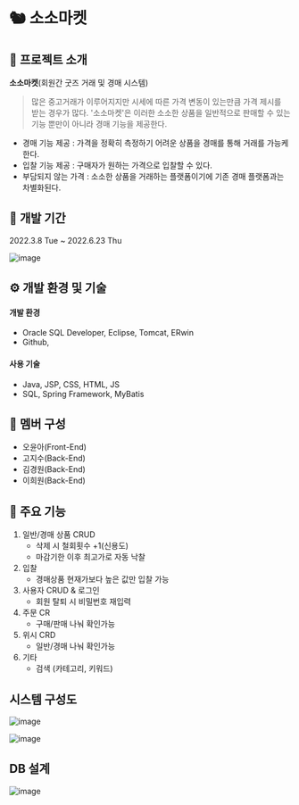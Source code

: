 # 🐿 소소마켓


## 📂 프로젝트 소개

**소소마켓**(회원간 굿즈 거래 및 경매 시스템)

> 많은 중고거래가 이루어지지만 시세에 따른 가격 변동이 있는만큼 가격 제시를 받는 경우가 많다.
'소소마켓'은 이러한 소소한 상품을 일반적으로 판매할 수 있는 기능 뿐만이 아니라 경매 기능을 제공한다.

- 경매 기능 제공 : 가격을 정확히 측정하기 어려운 상품을 경매를 통해 거래를 가능케 한다.
- 입찰 기능 제공 : 구매자가 원하는 가격으로 입찰할 수 있다.
- 부담되지 않는 가격 : 소소한 상품을 거래하는 플랫폼이기에 기존 경매 플랫폼과는 차별화된다.


## 📆 개발 기간
2022.3.8 Tue ~ 2022.6.23 Thu


![image](https://user-images.githubusercontent.com/70093771/213378648-9f7df8f4-df0e-4425-b03b-c92ea2635445.png)


## ⚙️ 개발 환경 및 기술
#### 개발 환경
- Oracle SQL Developer, Eclipse, Tomcat, ERwin
- Github, 


#### 사용 기술
- Java, JSP, CSS, HTML, JS
- SQL, Spring Framework, MyBatis

## 👥 멤버 구성
- 오윤아(Front-End)
- 고지수(Back-End)
- 김경원(Back-End)
- 이희원(Back-End)


## 📌 주요 기능
1. 일반/경매 상품 CRUD
	- 삭제 시 철회횟수 +1(신용도)
	- 마감기한 이후 최고가로 자동 낙찰
2. 입찰
	- 경매상품 현재가보다 높은 값만 입찰 가능
3. 사용자 CRUD & 로그인 
	- 회원 탈퇴 시 비밀번호 재입력
4. 주문 CR 
	- 구매/판매 나눠 확인가능 
5. 위시 CRD
	- 일반/경매 나눠 확인가능
6. 기타
	- 검색 (카테고리, 키워드)

## 시스템 구성도
![image](https://user-images.githubusercontent.com/70093771/213385313-bd076b3c-e26d-409c-9aa6-90fb9548bc31.png)

![image](https://user-images.githubusercontent.com/70093771/213385370-9b875ab4-dfb5-46e1-b129-61f5500348c9.png)

## DB 설계
![image](https://user-images.githubusercontent.com/70093771/213385632-d9c0f6fc-2b40-40c1-a60e-408b2e148b0d.png)

<!--

## 구현 결과

- 메인

![image](https://user-images.githubusercontent.com/70093771/213373637-206c72fd-ced8-4aaa-baa1-3b49bcf49b1c.png)

---




<!-- # SoSoMarket

Test용 ID/PW
ID: 20190936
PW: 20190936 -->

